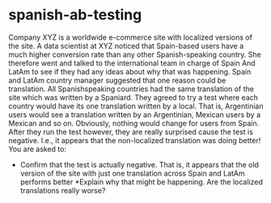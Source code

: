 # spanish-ab-testing
Company XYZ is a worldwide e-commerce site with localized versions of the site.
A data scientist at XYZ noticed that Spain-based users have a much higher conversion rate than
any other Spanish-speaking country. She therefore went and talked to the international team in
charge of Spain And LatAm to see if they had any ideas about why that was happening.
Spain and LatAm country manager suggested that one reason could be translation. All Spanishspeaking
countries had the same translation of the site which was written by a Spaniard. They
agreed to try a test where each country would have its one translation written by a local. That is,
Argentinian users would see a translation written by an Argentinian, Mexican users by a Mexican
and so on. Obviously, nothing would change for users from Spain.
After they run the test however, they are really surprised cause the test is negative. I.e., it
appears that the non-localized translation was doing better!
You are asked to:
* Confirm that the test is actually negative. That is, it appears that the old version of the
site with just one translation across Spain and LatAm performs better
*Explain why that might be happening. Are the localized translations really worse?
